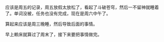 应该是周五的记录，周五放假太放松了，看起了斗破苍穹，然后一不留神就睡着了。单词没被，任务也没有完成，现在是周六中午了。

算起来应该是周三晚睡，然后导致后面的事情。

早上赖床就算过了周末了，接下来要把事情做完。
